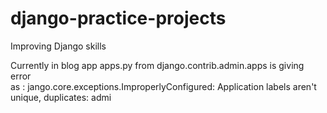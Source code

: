 # django-practice-projects
Improving Django skills

Currently in blog app apps.py from django.contrib.admin.apps is giving error  
as : jango.core.exceptions.ImproperlyConfigured: Application labels aren't unique, duplicates: admi

